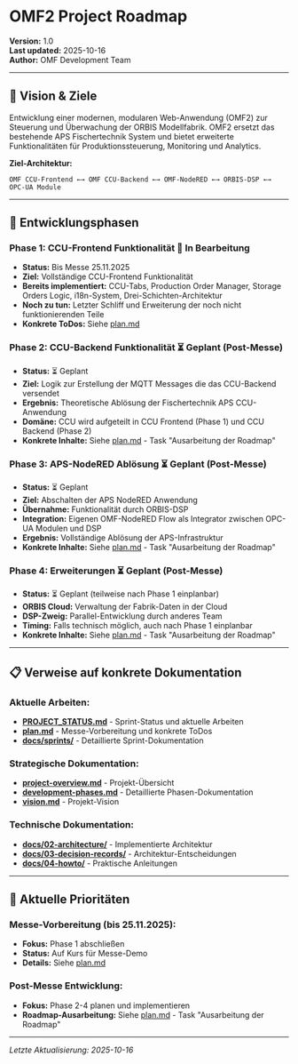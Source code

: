 # OMF2 Project Roadmap

**Version:** 1.0  
**Last updated:** 2025-10-16  
**Author:** OMF Development Team  

---

## 🎯 Vision & Ziele

Entwicklung einer modernen, modularen Web-Anwendung (OMF2) zur Steuerung und Überwachung der ORBIS Modellfabrik. OMF2 ersetzt das bestehende APS Fischertechnik System und bietet erweiterte Funktionalitäten für Produktionssteuerung, Monitoring und Analytics.

**Ziel-Architektur:**
```
OMF CCU-Frontend ←→ OMF CCU-Backend ←→ OMF-NodeRED ←→ ORBIS-DSP ←→ OPC-UA Module
```

---

## 🚀 Entwicklungsphasen

### **Phase 1: CCU-Frontend Funktionalität** 🔄 **In Bearbeitung**
- **Status:** Bis Messe 25.11.2025
- **Ziel:** Vollständige CCU-Frontend Funktionalität
- **Bereits implementiert:** CCU-Tabs, Production Order Manager, Storage Orders Logic, i18n-System, Drei-Schichten-Architektur
- **Noch zu tun:** Letzter Schliff und Erweiterung der noch nicht funktionierenden Teile
- **Konkrete ToDos:** Siehe [plan.md](../../plan.md)

### **Phase 2: CCU-Backend Funktionalität** ⏳ **Geplant (Post-Messe)**
- **Status:** ⏳ Geplant
- **Ziel:** Logik zur Erstellung der MQTT Messages die das CCU-Backend versendet
- **Ergebnis:** Theoretische Ablösung der Fischertechnik APS CCU-Anwendung
- **Domäne:** CCU wird aufgeteilt in CCU Frontend (Phase 1) und CCU Backend (Phase 2)
- **Konkrete Inhalte:** Siehe [plan.md](../../plan.md) - Task "Ausarbeitung der Roadmap"

### **Phase 3: APS-NodeRED Ablösung** ⏳ **Geplant (Post-Messe)**
- **Status:** ⏳ Geplant
- **Ziel:** Abschalten der APS NodeRED Anwendung
- **Übernahme:** Funktionalität durch ORBIS-DSP
- **Integration:** Eigenen OMF-NodeRED Flow als Integrator zwischen OPC-UA Modulen und DSP
- **Ergebnis:** Vollständige Ablösung der APS-Infrastruktur
- **Konkrete Inhalte:** Siehe [plan.md](../../plan.md) - Task "Ausarbeitung der Roadmap"

### **Phase 4: Erweiterungen** ⏳ **Geplant (Post-Messe)**
- **Status:** ⏳ Geplant (teilweise nach Phase 1 einplanbar)
- **ORBIS Cloud:** Verwaltung der Fabrik-Daten in der Cloud
- **DSP-Zweig:** Parallel-Entwicklung durch anderes Team
- **Timing:** Falls technisch möglich, auch nach Phase 1 einplanbar
- **Konkrete Inhalte:** Siehe [plan.md](../../plan.md) - Task "Ausarbeitung der Roadmap"

---

## 📋 Verweise auf konkrete Dokumentation

### **Aktuelle Arbeiten:**
- **[PROJECT_STATUS.md](../../PROJECT_STATUS.md)** - Sprint-Status und aktuelle Arbeiten
- **[plan.md](../../plan.md)** - Messe-Vorbereitung und konkrete ToDos
- **[docs/sprints/](../sprints/)** - Detaillierte Sprint-Dokumentation

### **Strategische Dokumentation:**
- **[project-overview.md](project-overview.md)** - Projekt-Übersicht
- **[development-phases.md](development-phases.md)** - Detaillierte Phasen-Dokumentation
- **[vision.md](vision.md)** - Projekt-Vision

### **Technische Dokumentation:**
- **[docs/02-architecture/](../02-architecture/)** - Implementierte Architektur
- **[docs/03-decision-records/](../03-decision-records/)** - Architektur-Entscheidungen
- **[docs/04-howto/](../04-howto/)** - Praktische Anleitungen

---

## 🎯 Aktuelle Prioritäten

### **Messe-Vorbereitung (bis 25.11.2025):**
- **Fokus:** Phase 1 abschließen
- **Status:** Auf Kurs für Messe-Demo
- **Details:** Siehe [plan.md](../../plan.md)

### **Post-Messe Entwicklung:**
- **Fokus:** Phase 2-4 planen und implementieren
- **Roadmap-Ausarbeitung:** Siehe [plan.md](../../plan.md) - Task "Ausarbeitung der Roadmap"

---

*Letzte Aktualisierung: 2025-10-16*
